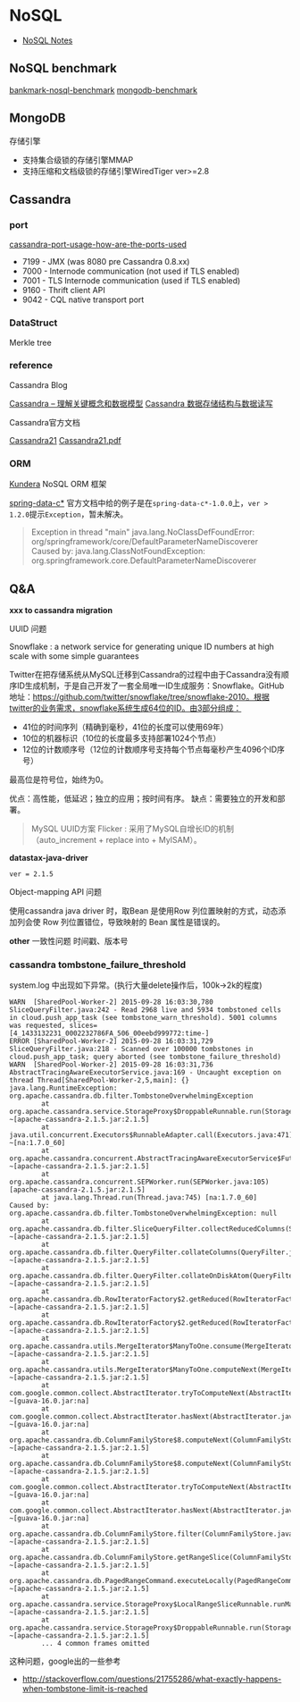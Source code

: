 NoSQL
=====

* [NoSQL Notes](http://www.nosqlnotes.net)

## NoSQL benchmark

[bankmark-nosql-benchmark](http://www.bankmark.de/wp-content/uploads/2014/12/bankmark-20141201-WP-NoSQLBenchmark.pdf)
[mongodb-benchmark](http://www.mongodb.com/blog/post/high-performance-benchmarking-mongodb-and-nosql-systems)

## MongoDB

存储引擎

* 支持集合级锁的存储引擎MMAP
* 支持压缩和文档级锁的存储引擎WiredTiger   ver>=2.8


## Cassandra

### port

[cassandra-port-usage-how-are-the-ports-used](http://stackoverflow.com/questions/2359159/cassandra-port-usage-how-are-the-ports-used)

- 7199 - JMX (was 8080 pre Cassandra 0.8.xx)
- 7000 - Internode communication (not used if TLS enabled)
- 7001 - TLS Internode communication (used if TLS enabled)
- 9160 - Thrift client API
- 9042 - CQL native transport port

### DataStruct

Merkle tree

### reference

Cassandra Blog

[Cassandra – 理解关键概念和数据模型](http://my.oschina.net/silentriver/blog/182678)
[Cassandra 数据存储结构与数据读写](http://www.oschina.net/question/12_11855)

Cassandra官方文档

[Cassandra21](http://docs.datastax.com/en/cassandra/2.1/cassandra/gettingStartedCassandraIntro.html)
[Cassandra21.pdf](http://docs.datastax.com/en/cassandra/2.1/pdf/cassandra21.pdf)

### ORM

[Kundera](https://github.com/impetus-opensource/Kundera) NoSQL ORM 框架

[spring-data-c*](http://docs.spring.io/spring-data/cassandra/docs/1.2.0.RELEASE/reference/html/#cassandra.core)
官方文档中给的例子是在`spring-data-c*-1.0.0`上，`ver > 1.2.0`提示`Exception`，暂未解决。
> Exception in thread "main" java.lang.NoClassDefFoundError: org/springframework/core/DefaultParameterNameDiscoverer  
> Caused by: java.lang.ClassNotFoundException: org.springframework.core.DefaultParameterNameDiscoverer

## Q&A

**xxx to cassandra migration**

UUID 问题

Snowflake : a network service for generating unique ID numbers at high scale with some simple guarantees

Twitter在把存储系统从MySQL迁移到Cassandra的过程中由于Cassandra没有顺序ID生成机制，于是自己开发了一套全局唯一ID生成服务：Snowflake。GitHub地址：https://github.com/twitter/snowflake/tree/snowflake-2010。根据twitter的业务需求，snowflake系统生成64位的ID。由3部分组成：

 - 41位的时间序列（精确到毫秒，41位的长度可以使用69年）
 - 10位的机器标识（10位的长度最多支持部署1024个节点）
 - 12位的计数顺序号（12位的计数顺序号支持每个节点每毫秒产生4096个ID序号）

 最高位是符号位，始终为0。

 优点：高性能，低延迟；独立的应用；按时间有序。
 缺点：需要独立的开发和部署。

> MySQL UUID方案 Flicker : 采用了MySQL自增长ID的机制（auto_increment + replace into + MyISAM）。

**datastax-java-driver**  

`ver = 2.1.5`

Object-mapping API 问题

使用cassandra java driver 时，取Bean 是使用Row 列位置映射的方式，动态添加列会使 Row 列位置错位，导致映射的 Bean 属性是错误的。

**other**
一致性问题
时间戳、版本号

### cassandra tombstone_failure_threshold

system.log 中出现如下异常。(执行大量delete操作后，100k->2k的程度)

```
WARN  [SharedPool-Worker-2] 2015-09-28 16:03:30,780 SliceQueryFilter.java:242 - Read 2968 live and 5934 tombstoned cells in cloud.push_app_task (see tombstone_warn_threshold). 5001 columns was requested, slices=[4_1433132231_0002232786FA_506_00eebd999772:time-]
ERROR [SharedPool-Worker-2] 2015-09-28 16:03:31,729 SliceQueryFilter.java:218 - Scanned over 100000 tombstones in cloud.push_app_task; query aborted (see tombstone_failure_threshold)
WARN  [SharedPool-Worker-2] 2015-09-28 16:03:31,736 AbstractTracingAwareExecutorService.java:169 - Uncaught exception on thread Thread[SharedPool-Worker-2,5,main]: {}
java.lang.RuntimeException: org.apache.cassandra.db.filter.TombstoneOverwhelmingException
        at org.apache.cassandra.service.StorageProxy$DroppableRunnable.run(StorageProxy.java:2182) ~[apache-cassandra-2.1.5.jar:2.1.5]
        at java.util.concurrent.Executors$RunnableAdapter.call(Executors.java:471) ~[na:1.7.0_60]
        at org.apache.cassandra.concurrent.AbstractTracingAwareExecutorService$FutureTask.run(AbstractTracingAwareExecutorService.java:164) ~[apache-cassandra-2.1.5.jar:2.1.5]
        at org.apache.cassandra.concurrent.SEPWorker.run(SEPWorker.java:105) [apache-cassandra-2.1.5.jar:2.1.5]
        at java.lang.Thread.run(Thread.java:745) [na:1.7.0_60]
Caused by: org.apache.cassandra.db.filter.TombstoneOverwhelmingException: null
        at org.apache.cassandra.db.filter.SliceQueryFilter.collectReducedColumns(SliceQueryFilter.java:220) ~[apache-cassandra-2.1.5.jar:2.1.5]
        at org.apache.cassandra.db.filter.QueryFilter.collateColumns(QueryFilter.java:107) ~[apache-cassandra-2.1.5.jar:2.1.5]
        at org.apache.cassandra.db.filter.QueryFilter.collateOnDiskAtom(QueryFilter.java:81) ~[apache-cassandra-2.1.5.jar:2.1.5]
        at org.apache.cassandra.db.RowIteratorFactory$2.getReduced(RowIteratorFactory.java:99) ~[apache-cassandra-2.1.5.jar:2.1.5]
        at org.apache.cassandra.db.RowIteratorFactory$2.getReduced(RowIteratorFactory.java:71) ~[apache-cassandra-2.1.5.jar:2.1.5]
        at org.apache.cassandra.utils.MergeIterator$ManyToOne.consume(MergeIterator.java:117) ~[apache-cassandra-2.1.5.jar:2.1.5]
        at org.apache.cassandra.utils.MergeIterator$ManyToOne.computeNext(MergeIterator.java:100) ~[apache-cassandra-2.1.5.jar:2.1.5]
        at com.google.common.collect.AbstractIterator.tryToComputeNext(AbstractIterator.java:143) ~[guava-16.0.jar:na]
        at com.google.common.collect.AbstractIterator.hasNext(AbstractIterator.java:138) ~[guava-16.0.jar:na]
        at org.apache.cassandra.db.ColumnFamilyStore$8.computeNext(ColumnFamilyStore.java:2006) ~[apache-cassandra-2.1.5.jar:2.1.5]
        at org.apache.cassandra.db.ColumnFamilyStore$8.computeNext(ColumnFamilyStore.java:2002) ~[apache-cassandra-2.1.5.jar:2.1.5]
        at com.google.common.collect.AbstractIterator.tryToComputeNext(AbstractIterator.java:143) ~[guava-16.0.jar:na]
        at com.google.common.collect.AbstractIterator.hasNext(AbstractIterator.java:138) ~[guava-16.0.jar:na]
        at org.apache.cassandra.db.ColumnFamilyStore.filter(ColumnFamilyStore.java:2157) ~[apache-cassandra-2.1.5.jar:2.1.5]
        at org.apache.cassandra.db.ColumnFamilyStore.getRangeSlice(ColumnFamilyStore.java:2115) ~[apache-cassandra-2.1.5.jar:2.1.5]
        at org.apache.cassandra.db.PagedRangeCommand.executeLocally(PagedRangeCommand.java:115) ~[apache-cassandra-2.1.5.jar:2.1.5]
        at org.apache.cassandra.service.StorageProxy$LocalRangeSliceRunnable.runMayThrow(StorageProxy.java:1516) ~[apache-cassandra-2.1.5.jar:2.1.5]
        at org.apache.cassandra.service.StorageProxy$DroppableRunnable.run(StorageProxy.java:2179) ~[apache-cassandra-2.1.5.jar:2.1.5]
        ... 4 common frames omitted
```

这种问题，google出的一些参考
- http://stackoverflow.com/questions/21755286/what-exactly-happens-when-tombstone-limit-is-reached
